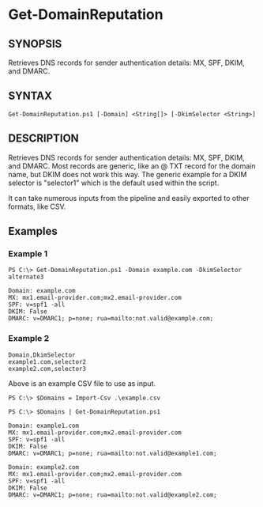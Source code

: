 # Get-DomainReputation

## SYNOPSIS
Retrieves DNS records for sender authentication details: MX, SPF, DKIM, and DMARC.

## SYNTAX
```
Get-DomainReputation.ps1 [-Domain] <String[]> [-DkimSelector <String>]
```

## DESCRIPTION
Retrieves DNS records for sender authentication details: MX, SPF, DKIM, and DMARC.  Most records are generic, like an @ TXT record for the domain name, but DKIM does not work this way.  The generic example for a DKIM selector is "selector1" which is the default used within the script.

It can take numerous inputs from the pipeline and easily exported to other formats, like CSV.

## Examples

### Example 1
```
PS C:\> Get-DomainReputation.ps1 -Domain example.com -DkimSelector alternate3

Domain: example.com
MX: mx1.email-provider.com;mx2.email-provider.com
SPF: v=spf1 -all
DKIM: False
DMARC: v=DMARC1; p=none; rua=mailto:not.valid@example.com;
```

### Example 2
```
Domain,DkimSelector
example1.com,selector2
example2.com,selector3
```

Above is an example CSV file to use as input.

```
PS C:\> $Domains = Import-Csv .\example.csv

PS C:\> $Domains | Get-DomainReputation.ps1

Domain: example1.com
MX: mx1.email-provider.com;mx2.email-provider.com
SPF: v=spf1 -all
DKIM: False
DMARC: v=DMARC1; p=none; rua=mailto:not.valid@example1.com;

Domain: example2.com
MX: mx1.email-provider.com;mx2.email-provider.com
SPF: v=spf1 -all
DKIM: False
DMARC: v=DMARC1; p=none; rua=mailto:not.valid@example2.com;
```
